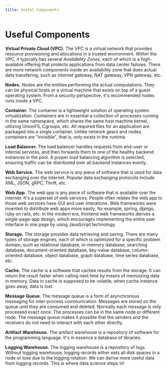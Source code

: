 ```yaml
---
title: Useful Components
---
```


# Useful Components

**Virtual Private Cloud (VPC).** The VPC is a virtual network that provides resource provisioning and allocations in a trusted environment. Within the VPC, it typically has several *Availability Zones*, each of which is a high-available offering that protects applications from data center failures. There are more network components inside an availability zone that does actual data transfering, such as internet gateway, NAT gateway, VPN gateway, etc.

**Nodes.** Nodes are the entities performing the actual computations. They can be physical hosts or a virtual machine that exists on top of a guest operating system. From a security perspective, it's recommended nodes runs inside a VPC.

**Container.** The container is a lightweight solution of operating system virtualization. Containers are in essential a collection of processes running in the same namespace, which shares the same host machine kernel, utilizing UnionFS, Cgroups, etc. All required files for an application are packaged into a single container. Unlike network gears and nodes, containers are "invisible", that is, only exists in the runtime.

**Load Balancer.** The load balancer handles requests from end-user or internal services, and then forwards them to one of the healthy backend instances in the pool. A proper load balancing algorithm is selected, ensuring traffic can be distributed over all backend instances evenly.

**Web Service.** The web service is any piece of software that is used for data exchanging over the internet. Popular data exchanging protocols include XML, JSON, gRPC, Thrift, etc.

**Web App.** The web app is any piece of software that is available over the internet. It's a superset of web services. People often relates the web app to those web services have GUI and user interations. Web frameworks were invented to distribute web apps more easily, for example, spring, django, ruby on rails, etc. In the modern era, frontend web frameworks derives a single-page-app design, which encourages implementing the entire user interface in one page by using JavaScript technology.

**Storage.** The storage provides data retrieving and saving. There are many types of storage engines, each of which is optimized for a specific problem domain, such as relational database, in-memory database, searching database, document-oriented database, key-value database, column-oriented database, object database, graph database, time series database, etc.

**Cache.** The cache is a software that caches results from the storage. It can return the result faster when calling next time by means of memoizing data in memory. Data in cache is supposed to be volatile; when cache instance goes away, data is lost.

**Message Queue.** The message queue is a form of asynchronous messaging for inter-process communication. Messages are stored on the queue until they are consumed and deleted. Normally each message is only processed exact once. The processes can be in the same node or different node. The message queue makes it possible that the senders and the receivers do not need to interact with each other directly.

**Artifact Warehouse.** The artifact warehouse is a repository of software for the programming language. It's in essence a database of libraries.

**Logging Warehouse.** The logging warehouse is a repository of logs. Without logging warehouse, logging records either eats all disk spaces in a node or lose due to the logging rotation. We can derive more useful data from logging records. This is where data science steps in!



